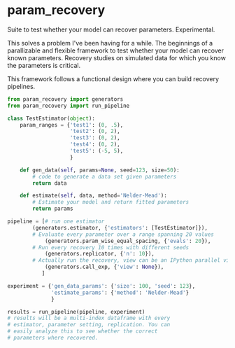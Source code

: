 param_recovery
==============

Suite to test whether your model can recover parameters. Experimental.

This solves a problem I've been having for a while. The beginnings of
a parallizable and flexible framework to test whether your model can
recover known parameters. Recovery studies on simulated data for which
you know the parameters is critical.

This framework follows a functional design where you can build
recovery pipelines.

```python
from param_recovery import generators
from param_recovery import run_pipeline

class TestEstimator(object):
    param_ranges = {'test1': (0, .5),
                    'test2': (0, 2),
                    'test3': (0, 2),
                    'test4': (0, 2),
                    'test5': (-5, 5),
                    }

    def gen_data(self, params=None, seed=123, size=50):
    	# code to generate a data set given parameters
        return data

    def estimate(self, data, method='Nelder-Mead'):
        # Estimate your model and return fitted parameters
        return params

pipeline = [# run one estimator
	    (generators.estimator, {'estimators': [TestEstimator]}),
	    # Evaluate every parameter over a range spanning 20 values
            (generators.param_wise_equal_spacing, {'evals': 20}),
	    # Run every recovery 10 times with different seeds
            (generators.replicator, {'n': 10}),
	    # Actually run the recovery, view can be an IPython parallel view
            (generators.call_exp, {'view': None}),
           ]

experiment = {'gen_data_params': {'size': 100, 'seed': 123},
              'estimate_params': {'method': 'Nelder-Mead'}
              }

results = run_pipeline(pipeline, experiment)
# results will be a multi-index dataframe with every
# estimator, parameter setting, replication. You can
# easily analyze this to see whether the correct
# parameters where recovered.
```
